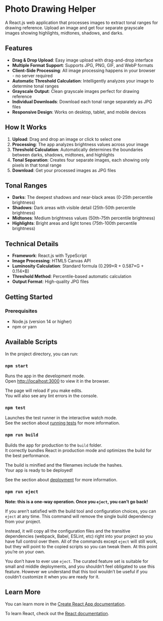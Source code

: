 # Photo Drawing Helper

A React.js web application that processes images to extract tonal ranges for drawing reference. Upload an image and get four separate grayscale images showing highlights, midtones, shadows, and darks.

## Features

- **Drag & Drop Upload**: Easy image upload with drag-and-drop interface
- **Multiple Format Support**: Supports JPG, PNG, GIF, and WebP formats
- **Client-Side Processing**: All image processing happens in your browser - no server required
- **Automatic Threshold Calculation**: Intelligently analyzes your image to determine tonal ranges
- **Grayscale Output**: Clean grayscale images perfect for drawing reference
- **Individual Downloads**: Download each tonal range separately as JPG files
- **Responsive Design**: Works on desktop, tablet, and mobile devices

## How It Works

1. **Upload**: Drag and drop an image or click to select one
2. **Processing**: The app analyzes brightness values across your image
3. **Threshold Calculation**: Automatically determines the boundaries between darks, shadows, midtones, and highlights
4. **Tonal Separation**: Creates four separate images, each showing only pixels in that tonal range
5. **Download**: Get your processed images as JPG files

## Tonal Ranges

- **Darks**: The deepest shadows and near-black areas (0-25th percentile brightness)
- **Shadows**: Dark areas with visible detail (25th-50th percentile brightness)  
- **Midtones**: Medium brightness values (50th-75th percentile brightness)
- **Highlights**: Bright areas and light tones (75th-100th percentile brightness)

## Technical Details

- **Framework**: React.js with TypeScript
- **Image Processing**: HTML5 Canvas API
- **Luminosity Calculation**: Standard formula (0.299×R + 0.587×G + 0.114×B)
- **Threshold Method**: Percentile-based automatic calculation
- **Output Format**: High-quality JPG files

## Getting Started

### Prerequisites

- Node.js (version 14 or higher)
- npm or yarn

## Available Scripts

In the project directory, you can run:

### `npm start`

Runs the app in the development mode.\
Open [http://localhost:3000](http://localhost:3000) to view it in the browser.

The page will reload if you make edits.\
You will also see any lint errors in the console.

### `npm test`

Launches the test runner in the interactive watch mode.\
See the section about [running tests](https://facebook.github.io/create-react-app/docs/running-tests) for more information.

### `npm run build`

Builds the app for production to the `build` folder.\
It correctly bundles React in production mode and optimizes the build for the best performance.

The build is minified and the filenames include the hashes.\
Your app is ready to be deployed!

See the section about [deployment](https://facebook.github.io/create-react-app/docs/deployment) for more information.

### `npm run eject`

**Note: this is a one-way operation. Once you `eject`, you can’t go back!**

If you aren’t satisfied with the build tool and configuration choices, you can `eject` at any time. This command will remove the single build dependency from your project.

Instead, it will copy all the configuration files and the transitive dependencies (webpack, Babel, ESLint, etc) right into your project so you have full control over them. All of the commands except `eject` will still work, but they will point to the copied scripts so you can tweak them. At this point you’re on your own.

You don’t have to ever use `eject`. The curated feature set is suitable for small and middle deployments, and you shouldn’t feel obligated to use this feature. However we understand that this tool wouldn’t be useful if you couldn’t customize it when you are ready for it.

## Learn More

You can learn more in the [Create React App documentation](https://facebook.github.io/create-react-app/docs/getting-started).

To learn React, check out the [React documentation](https://reactjs.org/).

